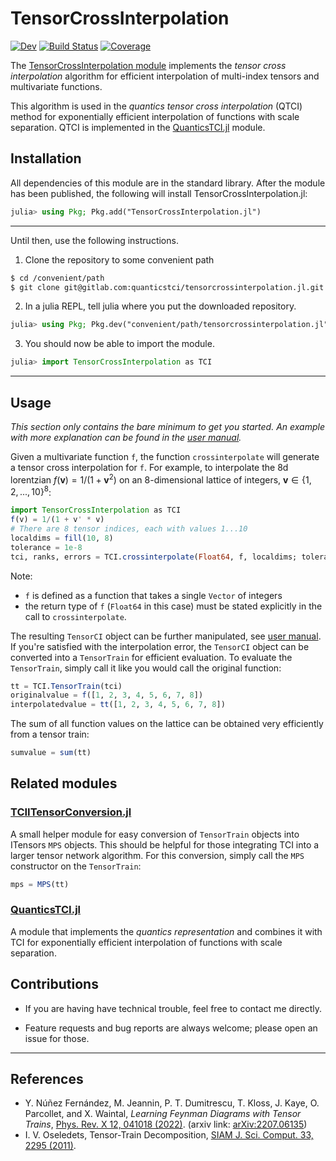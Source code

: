 # TensorCrossInterpolation

[![Dev](https://img.shields.io/badge/docs-dev-blue.svg)](https://quanticstci.gitlab.io/tensorcrossinterpolation.jl/dev/index.html)
[![Build Status](https://gitlab.com/quanticstci/tensorcrossinterpolation.jl/badges/main/pipeline.svg)](https://gitlab.com/quanticstci/tensorcrossinterpolation.jl/-/pipelines)
[![Coverage](https://gitlab.com/quanticstci/tensorcrossinterpolation.jl/badges/main/coverage.svg)](https://gitlab.com/quanticstci/tensorcrossinterpolation.jl/-/commits/main)

The [TensorCrossInterpolation module](https://gitlab.com/quanticstci/tensorcrossinterpolation.jl) implements the *tensor cross interpolation* algorithm for efficient interpolation of multi-index tensors and multivariate functions.

This algorithm is used in the *quantics tensor cross interpolation* (QTCI) method for exponentially efficient interpolation of functions with scale separation. QTCI is implemented in the [QuanticsTCI.jl](https://gitlab.com/quanticstci/quanticstci.jl) module.

## Installation

All dependencies of this module are in the standard library. After the module has been published, the following will install TensorCrossInterpolation.jl:

```julia
julia> using Pkg; Pkg.add("TensorCrossInterpolation.jl")
```

---

Until then, use the following instructions.

1. Clone the repository to some convenient path
```sh
$ cd /convenient/path
$ git clone git@gitlab.com:quanticstci/tensorcrossinterpolation.jl.git
```
2. In a julia REPL, tell julia where you put the downloaded repository.
```julia
julia> using Pkg; Pkg.dev("convenient/path/tensorcrossinterpolation.jl")
```
3. You should now be able to import the module.
```julia
julia> import TensorCrossInterpolation as TCI
```
---

## Usage

*This section only contains the bare minimum to get you started. An example with more explanation can be found in the [user manual](https://quanticstci.gitlab.io/tensorcrossinterpolation.jl/dev/index.html).*

Given a multivariate function `f`, the function `crossinterpolate` will generate a tensor cross interpolation for `f`. For example, to interpolate the 8d lorentzian $f(\mathbf v) = 1/(1 + \mathbf v^2)$ on an 8-dimensional lattice of integers, $\mathbf{v} \in \{1, 2, ..., 10\}^8$:
```julia
import TensorCrossInterpolation as TCI
f(v) = 1/(1 + v' * v)
# There are 8 tensor indices, each with values 1...10
localdims = fill(10, 8)
tolerance = 1e-8
tci, ranks, errors = TCI.crossinterpolate(Float64, f, localdims; tolerance=tolerance)
```
Note:
- `f` is defined as a function that takes a single `Vector` of integers
- the return type of `f` (`Float64` in this case) must be stated explicitly in the call to `crossinterpolate`.

The resulting `TensorCI` object can be further manipulated, see [user manual](https://quanticstci.gitlab.io/tensorcrossinterpolation.jl/dev/index.html). If you're satisfied with the interpolation error, the `TensorCI` object can be converted into a `TensorTrain` for efficient evaluation.
To evaluate the `TensorTrain`, simply call it like you would call the original function:
```julia
tt = TCI.TensorTrain(tci)
originalvalue = f([1, 2, 3, 4, 5, 6, 7, 8])
interpolatedvalue = tt([1, 2, 3, 4, 5, 6, 7, 8])
```
The sum of all function values on the lattice can be obtained very efficiently from a tensor train:
```julia
sumvalue = sum(tt)
```

## Related modules

### [TCIITensorConversion.jl](https://gitlab.com/quanticstci/tciitensorconversion.jl)
A small helper module for easy conversion of `TensorTrain` objects into ITensors `MPS` objects. This should be helpful for those integrating TCI into a larger tensor network algorithm.
For this conversion, simply call the `MPS` constructor on the `TensorTrain`:
```julia
mps = MPS(tt)
```

### [QuanticsTCI.jl](https://gitlab.com/quanticstci/quanticstci.jl)
A module that implements the *quantics representation* and combines it with TCI for exponentially efficient interpolation of functions with scale separation.

## Contributions

- If you are having have technical trouble, feel free to contact me directly.

- Feature requests and bug reports are always welcome; please open an issue for those.

---

## References

- Y. Núñez Fernández, M. Jeannin, P. T. Dumitrescu, T. Kloss, J. Kaye, O. Parcollet, and X. Waintal, *Learning Feynman Diagrams with Tensor Trains*, [Phys. Rev. X 12, 041018 (2022)](https://link.aps.org/doi/10.1103/PhysRevX.12.041018).
(arxiv link: [arXiv:2207.06135](http://arxiv.org/abs/2207.06135))
- I. V. Oseledets, Tensor-Train Decomposition, [SIAM J. Sci. Comput. 33, 2295 (2011)](https://epubs.siam.org/doi/10.1137/090752286).

